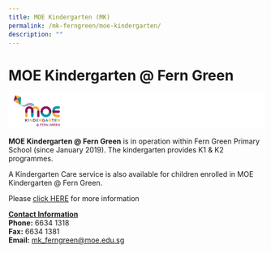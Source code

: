 ```yaml
---
title: MOE Kindergarten (MK)
permalink: /mk-ferngreen/moe-kindergarten/
description: ""
---
```

# MOE Kindergarten @ Fern Green

![](/images/MK@Fern%20Green/MOE%20Kindergarten.png)


<b>MOE Kindergarten @ Fern Green</b>&nbsp;is in operation within Fern Green Primary School (since January 2019). The kindergarten provides K1 &amp; K2 programmes.  

A Kindergarten Care service is also available for children enrolled in MOE Kindergarten @ Fern Green.

Please&nbsp;[click HERE](https://www.moe.gov.sg/preschool/moe-kindergarten)&nbsp;for more information

<u><b>Contact Information</b></u>  
<b>Phone:</b>&nbsp;6634 1318                                                                         
<b>Fax:</b>&nbsp;6634 1381  
<b>Email:</b>&nbsp;mk_ferngreen@moe.edu.sg
